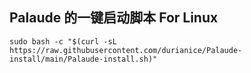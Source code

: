 ## Palaude 的一键启动脚本 For Linux

```
sudo bash -c "$(curl -sL https://raw.githubusercontent.com/durianice/Palaude-install/main/Palaude-install.sh)"
```
